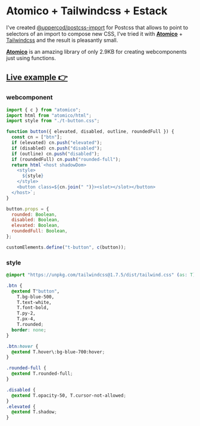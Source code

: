 # Atomico + Tailwindcss + Estack

I've created [@uppercod/postcss-import](https://github.com/uppercod/postcss-import) for Postcss that allows to point to selectors of an import to compose new CSS, I've tried it with [**Atomico**](https://github.com/atomicojs/atomico) + [Tailwindcss](https://.com/components/buttons) and the result is pleasantly small.

[**Atomico**](https://github.com/atomicojs/atomico) is an amazing library of only 2.9KB for creating webcomponents just using functions.

## [Live example 👉](https://uppercod.github.io/atomico-tailwindcss/)

### webcomponent

```js
import { c } from "atomico";
import html from "atomico/html";
import style from "./t-button.css";

function button({ elevated, disabled, outline, roundedFull }) {
  const cn = ["btn"];
  if (elevated) cn.push("elevated");
  if (disabled) cn.push("disabled");
  if (outline) cn.push("disabled");
  if (roundedFull) cn.push("rounded-full");
  return html`<host shadowDom>
    <style>
      ${style}
    </style>
    <button class=${cn.join(" ")}><slot></slot></button>
  </host>`;
}

button.props = {
  rounded: Boolean,
  disabled: Boolean,
  elevated: Boolean,
  roundedFull: Boolean,
};

customElements.define("t-button", c(button));
```

### style

```css
@import "https://unpkg.com/tailwindcss@1.7.5/dist/tailwind.css" (as: T);

.btn {
  @extend T"button",
    T.bg-blue-500,
    T.text-white,
    T.font-bold,
    T.py-2,
    T.px-4,
    T.rounded;
  border: none;
}

.btn:hover {
  @extend T.hover\:bg-blue-700:hover;
}

.rounded-full {
  @extend T.rounded-full;
}

.disabled {
  @extend T.opacity-50, T.cursor-not-allowed;
}
.elevated {
  @extend T.shadow;
}
```
